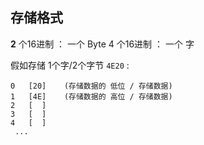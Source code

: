 ##  存储格式
**2** 个16进制 ： 一个 Byte
4 个16进制 ： 一个 字

假如存储 1个字/2个字节 `4E20` :
```shell
0	[20]	(存储数据的 低位 / 存储数据)
1	[4E]	(存储数据的 高位 / 存储数据)
2	[  ]
3	[  ]
4	[  ]
 ...
```
